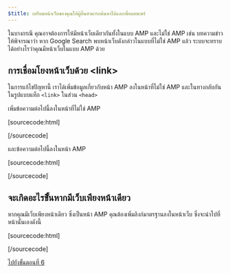 ```yaml
---
$title: เตรียมหน้าเว็บของคุณให้ผู้อื่นสามารถค้นหาได้และเพื่อเผยแพร่
---
```


ในบางกรณี คุณอาจต้องการให้มีหน้าเว็บเดียวกันทั้งในแบบ AMP และไม่ใช่ AMP เช่น บทความข่าว ให้พิจารณาว่า หาก Google Search พบหน้าเว็บดังกล่าวในแบบที่ไม่ใช่ AMP แล้ว ระบบจะทราบได้อย่างไรว่าคุณมีหน้าเว็บในแบบ AMP ด้วย

## การเชื่อมโยงหน้าเว็บด้วย &lt;link>

ในการแก้ไขปัญหานี้ เราได้เพิ่มข้อมูลเกี่ยวกับหน้า AMP ลงในหน้าที่ไม่ใช่ AMP และในทางกลับกันในรูปแบบแท็ก `<link>` ในส่วน `<head>`

เพิ่มข้อความต่อไปนี้ลงในหน้าที่ไม่ใช่ AMP

[sourcecode:html]
<link rel="amphtml" href="https://www.example.com/url/to/amp/document.html">
[/sourcecode]

และข้อความต่อไปนี้ลงในหน้า AMP

[sourcecode:html]
<link rel="canonical" href="https://www.example.com/url/to/full/document.html">
[/sourcecode]

## จะเกิดอะไรขึั้นหากมีเว็บเพียงหน้าเดียว

หากคุณมีเว็บเพียงหน้าเดียว ซึ่งเป็นหน้า AMP คุณต้องเพิ่มลิงก์มาตรฐานลงในหน้าเว็บ ซึ่งจะนำไปที่หน้านั้นเองดังนี้

[sourcecode:html]
<link rel="canonical" href="https://www.example.com/url/to/amp/document.html">
[/sourcecode]

<a class="go-button button" href="/th/docs/get_started/create/publish.html">ไปยังขั้นตอนที่ 6</a>
